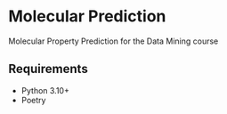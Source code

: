 # Molecular Prediction
Molecular Property Prediction for the Data Mining course

## Requirements
* Python 3.10+
* Poetry
